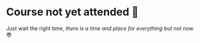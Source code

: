 # Course not yet attended :grimacing:

Just wait the right time, _there is a time and place for everything but not now_ :sunglasses:
